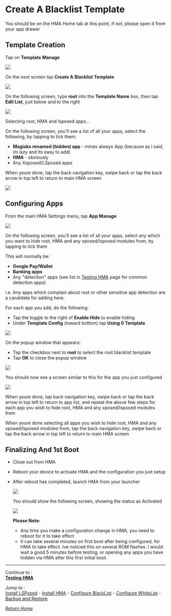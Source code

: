 # Create A Blacklist Template

You should be on the HMA Home tab at this point, if not, please open it from your app drawer

## Template Creation

Tap on **Template Manage**

![](image/HMA04.jpg?raw=true)

On the next screen tap **Create A Blacklist Template**

![](image/HMA05.jpg?raw=true)

On the following screen, type **root** into the **Template Name** box, then tap **Edit List**, just below and to the right

![](image/HMA06.jpg?raw=true)

Selecting root, HMA and lsposed apps...

On the following screen, you'll see a list of all your apps, select the following, by tapping to tick them:

- **Magisks renamed (hidden) app** - mines always App (because as i said, im lazy and its easy to add)
- **HMA** - obviously
- Any Xsposed/LSposed apps

When youre done, tap the back navigation key, swipe back or tap the back arrow in top left to return to main HMA screen

![](image/HMA07.jpg?raw=true)

## Configuring Apps

From the main HMA Settings menu, tap **App Manage**

![](image/HMA08.jpg?raw=true)

On the following screen, you'll see a list of all your apps, select any which you want to hide root, HMA and any xposed/lsposed modules from, by tapping to tick them

  This will normally be:
  
  - **Google Pay/Wallet**
  - **Banking apps**
  - Any "detection" apps (see list in [Testing HMA](TestHMA.md) page for common detection apps)

  i.e. Any apps which complain about root or other sensitive app detection are a candidate for adding here.

  For each app you add, do the following:
   
  - Tap the toggle to the right of **Enable Hide** to enable hiding
  - Under **Template Config** (toward bottom) tap **Using 0 Template**

  ![](image/HMA09.jpg?raw=true)

  On the popup window that appears:

  - Tap the checkbox next to **root** to select the root blacklist template
  - Tap **OK** to close the popup window
   
  ![](image/HMA10.jpg?raw=true)

  You should now see a screen similar to this for the app you just configured

  ![](image/HMA11.jpg?raw=true)

  When youre done, tap back navigation key, swipe back or tap the back arrow in top left to return to app list, and repeat the above few steps for each app you wish to hide root, HMA and any xposed/lsposed modules from

  When youre done selecting all apps you wish to hide root, HMA and any xposed/lsposed modules from, tap the back navigation key, swipe back or tap the back arrow in top left to return to main HMA screen
   
## Finalizing And 1st Boot

- Close out from HMA
- Reboot your device to activate HMA and the configuration you just setup
- After reboot has completed, launch HMA from your launcher

  ![](image/HMA12.jpg?raw=true)

  You should show the following screen, showing the status as Activated

  ![](image/HMA13.jpg?raw=true)

  **Please Note:** 
  - Any time you make a configuration change in HMA, you need to reboot for it to take effect
  - It can take several minutes on first boot after being configured, for HMA to take effect. Ive noticed this on several ROM flashes. I would wait a good 5 minutes before testing, or opening any apps you have hidden via HMA after this first initial boot.

---

Continue to :<br>
[<b>Testing HMA</b>](TestHMA.md)<br>

Jump to :<br>
[Install LSPosed] - [Install HMA] - [Configure BlackList] - [Configure WhiteList] - [Backup and Restore]<br>

[<i>Return Home</i>](README.md)

<!--List of page links-->
[HMA Home]: (README.md)
[Install LSPosed]: Install-LSPosed.md
[Install HMA]: Install.md
[Compare HMA Blacklist vs Whitelist Methods]: BlacklistvsWhitelist.md
[Configure BlackList]: BlackList.md
[Configure WhiteList]: WhiteList.md
[Test HMA]: TestHMA.md
[Backup and Restore]: BackupAndRestore.md
[KnownIssues]: https://github.com/mModule/guide_hma/blob/master/KnownIssues.md

[Magisk Pages]: MagiskTOC.md
[Magisk USNF]: https://github.com/mModule/guide_hma/blob/master/Magisk-SafetyNet-Fix.md
[PlayIntegrity]: https://github.com/mModule/guide_hma/blob/master/Integrity-Check.md
[MagiskHide]: https://github.com/mModule/guide_hma/blob/master/Magisk-Hide.md
